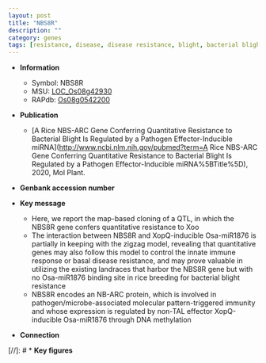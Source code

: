 ```yaml
---
layout: post
title: "NBS8R"
description: ""
category: genes
tags: [resistance, disease, disease resistance, blight, bacterial blight, map-based cloning, immunity, breeding, immune response]
---
```


* **Information**  
    + Symbol: NBS8R  
    + MSU: [LOC_Os08g42930](http://rice.uga.edu/cgi-bin/ORF_infopage.cgi?orf=LOC_Os08g42930)  
    + RAPdb: [Os08g0542200](https://rapdb.dna.affrc.go.jp/locus/?name=Os08g0542200)  

* **Publication**  
    + [A Rice NBS-ARC Gene Conferring Quantitative Resistance to Bacterial Blight Is Regulated by a Pathogen Effector-Inducible miRNA](http://www.ncbi.nlm.nih.gov/pubmed?term=A Rice NBS-ARC Gene Conferring Quantitative Resistance to Bacterial Blight Is Regulated by a Pathogen Effector-Inducible miRNA%5BTitle%5D), 2020, Mol Plant.

* **Genbank accession number**  

* **Key message**  
    + Here, we report the map-based cloning of a QTL, in which the NBS8R gene confers quantitative resistance to Xoo
    + The interaction between NBS8R and XopQ-inducible Osa-miR1876 is partially in keeping with the zigzag model, revealing that quantitative genes may also follow this model to control the innate immune response or basal disease resistance, and may prove valuable in utilizing the existing landraces that harbor the NBS8R gene but with no Osa-miR1876 binding site in rice breeding for bacterial blight resistance
    + NBS8R encodes an NB-ARC protein, which is involved in pathogen/microbe-associated molecular pattern-triggered immunity and whose expression is regulated by non-TAL effector XopQ-inducible Osa-miR1876 through DNA methylation

* **Connection**  

[//]: # * **Key figures**  


